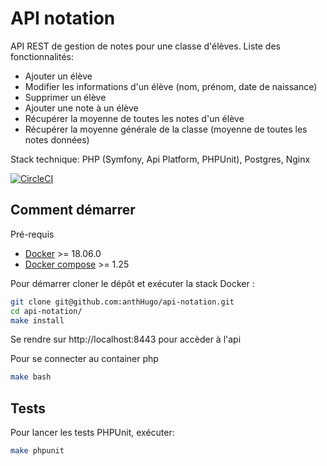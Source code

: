 # API notation
API REST de gestion de notes pour une classe d'élèves.
Liste des fonctionnalités:
- Ajouter un élève
- Modifier les informations d'un élève (nom, prénom, date de naissance)
- Supprimer un élève
- Ajouter une note à un élève
- Récupérer la moyenne de toutes les notes d'un élève
- Récupérer la moyenne générale de la classe (moyenne de toutes les notes données)

Stack technique: PHP (Symfony, Api Platform, PHPUnit), Postgres, Nginx

[![CircleCI](https://circleci.com/gh/anthHugo/api-notation/tree/master.svg?style=svg)](https://circleci.com/gh/anthHugo/api-notation/tree/master)

## Comment démarrer

Pré-requis

- [Docker](https://docs.docker.com/install/#supported-platforms) >= 18.06.0
- [Docker compose](https://docs.docker.com/compose/install) >= 1.25

Pour démarrer cloner le dépôt et exécuter la stack Docker  :

```bash
git clone git@github.com:anthHugo/api-notation.git
cd api-notation/
make install
```

Se rendre sur http://localhost:8443 pour accèder à l'api

Pour se connecter au container php 

```bash
make bash
```

## Tests

Pour lancer les tests PHPUnit, exécuter:

```bash
make phpunit
```